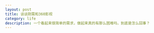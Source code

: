 ```yaml
---
layout: post
title: 谈谈刚需和360影视
category: life
description: 一个看起来很简单的需求，做起来真的有那么困难吗，到底是怎么回事？
---
```


[BeiYuu]:    http://beiyuu.com  "BeiYuu"
